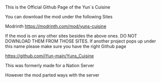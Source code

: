This is the Official Github Page of the Yun´s Cuisine 

You can download the mod under the following Sites

Modrinth
https://modrinth.com/mod/yuns-cuisine

If the mod is on any other sites besides the above ones. DO NOT DOWNLOAD THEM FROM THOSE SITES.
If another project pops up under this name please make sure you have the right Github page

https://github.com/iYun-main/Yuns_Cuisine

This was formerly made for a Nation Server

However the mod parted ways with the server
